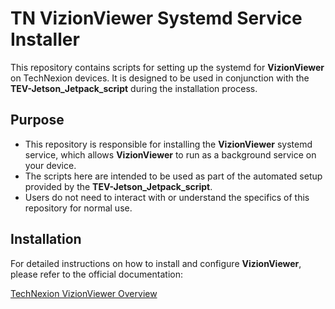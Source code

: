 # TN VizionViewer Systemd Service Installer

This repository contains scripts for setting up the systemd for **VizionViewer** on TechNexion devices. It is designed to be used in conjunction with the **TEV-Jetson_Jetpack_script** during the installation process.

## Purpose

- This repository is responsible for installing the **VizionViewer** systemd service, which allows **VizionViewer** to run as a background service on your device.
- The scripts here are intended to be used as part of the automated setup provided by the **TEV-Jetson_Jetpack_script**.
- Users do not need to interact with or understand the specifics of this repository for normal use.

## Installation

For detailed instructions on how to install and configure **VizionViewer**, please refer to the official documentation:

[TechNexion VizionViewer Overview](https://developer.technexion.com/docs/vizionviewer-overview)
